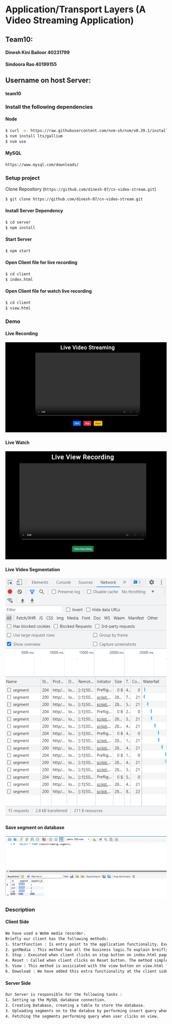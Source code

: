 # Application/Transport Layers (A Video Streaming Application)

## Team10:
#### Dinesh Kini Bailoor 40231799
#### Sindoora Rao 40199155
## Username on host Server:
#### team10




### Install the following dependencies

#### Node

```bash
$ curl -o- https://raw.githubusercontent.com/nvm-sh/nvm/v0.39.1/install.sh | bash
$ nvm install lts/gallium
$ nvm use
```

#### MySQL
```bash
https://www.mysql.com/downloads/
```

### Setup project

Clone Repository (`https://github.com/dinesh-07/cn-video-stream.git`)
```bash
$ git clone https://github.com/dinesh-07/cn-video-stream.git
```

#### Install Server Dependency
```bash
$ cd server
$ npm install
```

#### Start Server
```bash
$ npm start
```

#### Open Client file for live recording
```bash
$ cd client
$ index.html
```

#### Open Client file for watch live recording
```bash
$ cd client
$ view.html
```
### Demo

#### Live Recording
![](videorecord.png)

#### Live Watch
![](watch.png)

#### Live Video Segmentation
![](segment.png)

#### Save segment on database
![](db.png)

### Description

#### Client Side
```bash
We have used a Webm media recorder.
Briefly our client has the following methods:
1. StartFunction : Is entry point to the application functionality. Executes when user clicks on start button in index.html. This method, internally calls gotMedia which holds the client side logic for segmenting and related calls for uploading video to server.
2. gotMedia : This method has all the business logic.To explain breifly, gotMedia is responsible for, initializing the instances required for media recording, adding the event data(recorded video) to a datastructure, running a setInterval method for every 3 seconds. Inside setInterval, we perform segmentation of the video, make it a BLOB and upload it into database via POST method.
3. Stop : Executed when client clicks on stop button on index.html page. Responsible for wrapping up tasks such as stopping the media recorder instance,streams,clearing the recording intervals
4. Reset : Called when client clicks on Reset button. The method simple resets the server database
5. View : This method is assiciated with the view button on view.html file. It is responsible for fetching the video from the server and playing it on client side. For now we are just fetching the first segment.As a part of next lab assignment we will be implementing the part of fetching all the segments from database and playing on the client side.
6. Download : We have added this extra functionality at the client side that downloads the video segement as and when we upload it to database. This we have included for our purpose of testing. This can be removed in the last deliverable.
```
#### Server Side
```bash
Our Server is responsible for the following tasks :
1. Setting up the MySQL database connection.
2. Creating Database, creating a table to store the database.
3. Uploading segments on to the databse by performing insert query whenever POST method is called at the client side.
4. Fetching the segments performing query when user clicks on view.
```


